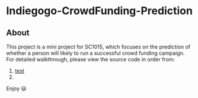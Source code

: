 # Indiegogo-CrowdFunding-Prediction

## About
This project is a mini project for SC1015, which focuses on the prediction of whether a person will likely to run a successful crowd funding campaign. For detailed walkthrough, please view the source code in order from:
  1. [test](https://github.com/OakesOng/Indiegogo-CrowdFunding-Prediction/blob/main/Data%20Cleaning.ipynb)
  2. 

Enjoy 😃
